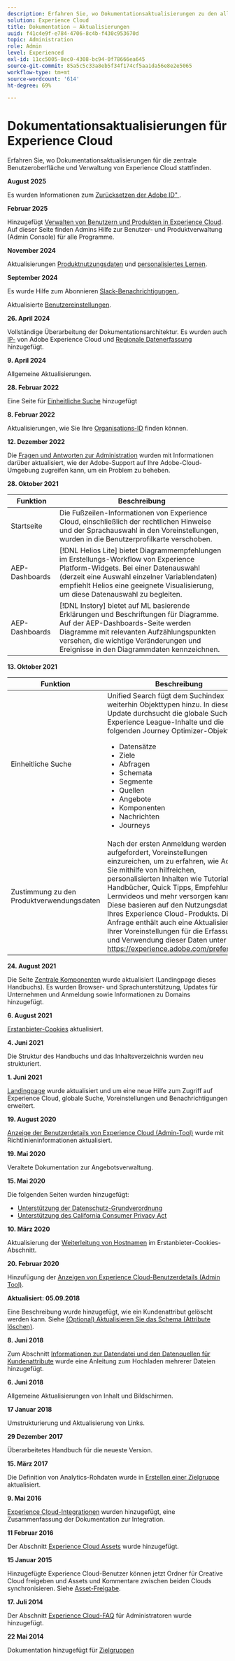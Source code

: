 ```yaml
---
description: Erfahren Sie, wo Dokumentationsaktualisierungen zu den allgemeinen Komponenten der Benutzeroberfläche von Experience Cloud stattfinden.
solution: Experience Cloud
title: Dokumentation – Aktualisierungen
uuid: f41c4e9f-e784-4706-8c4b-f430c953670d
topic: Administration
role: Admin
level: Experienced
exl-id: 11cc5005-8ec0-4308-bc94-0f78666ea645
source-git-commit: 85a5c5c33a8eb5f34f174cf5aa1da56e8e2e5065
workflow-type: tm+mt
source-wordcount: '614'
ht-degree: 69%

---
```


# Dokumentationsaktualisierungen für Experience Cloud

Erfahren Sie, wo Dokumentationsaktualisierungen für die zentrale Benutzeroberfläche und Verwaltung von Experience Cloud stattfinden.

**August 2025**

Es wurden Informationen zum [Zurücksetzen der Adobe ID&quot; ](../features/account-preferences.md).

**Februar 2025**

Hinzugefügt [Verwalten von Benutzern und Produkten in Experience Cloud](../administration/admin-console.md). Auf dieser Seite finden Admins Hilfe zur Benutzer- und Produktverwaltung (Admin Console) für alle Programme.

**November 2024**

Aktualisierungen [Produktnutzungsdaten](../features/account-preferences.md) und [personalisiertes Lernen](../features/personalized-learning.md).

**September 2024**

Es wurde Hilfe zum Abonnieren [ Slack-Benachrichtigungen ](../features/account-preferences.md#subscribe-to-slack-notifications).

Aktualisierte [Benutzereinstellungen](../features/account-preferences.md).

**26. April 2024**

Vollständige Überarbeitung der Dokumentationsarchitektur. Es wurden auch [IP-](../data-collection/ip-addresses.md) von Adobe Experience Cloud und [Regionale Datenerfassung](../data-collection/rdc.md) hinzugefügt.

**9. April 2024**

Allgemeine Aktualisierungen.

**28. Februar 2022**

Eine Seite für [Einheitliche Suche](../features/search.md) hinzugefügt

**8. Februar 2022**

Aktualisierungen, wie Sie Ihre [Organisations-ID](../administration/organizations.md) finden können.

**12. Dezember 2022**

Die [Fragen und Antworten zur Administration](faq.md) wurden mit Informationen darüber aktualisiert, wie der Adobe-Support auf Ihre Adobe-Cloud-Umgebung zugreifen kann, um ein Problem zu beheben.

**28. Oktober 2021**

| Funktion | Beschreibung |
| ------- | ------- |
| Startseite | Die Fußzeilen-Informationen von Experience Cloud, einschließlich der rechtlichen Hinweise und der Sprachauswahl in den Voreinstellungen, wurden in die Benutzerprofilkarte verschoben. |
| AEP-Dashboards | [!DNL Helios Lite] bietet Diagrammempfehlungen im Erstellungs-Workflow von Experience Platform-Widgets. Bei einer Datenauswahl (derzeit eine Auswahl einzelner Variablendaten) empfiehlt Helios eine geeignete Visualisierung, um diese Datenauswahl zu begleiten. |
| AEP-Dashboards | [!DNL Instory] bietet auf ML basierende Erklärungen und Beschriftungen für Diagramme. Auf der AEP-Dashboards-Seite werden Diagramme mit relevanten Aufzählungspunkten versehen, die wichtige Veränderungen und Ereignisse in den Diagrammdaten kennzeichnen. |

**13. Oktober 2021**

| Funktion | Beschreibung |
| ------- | ------- |
| Einheitliche Suche | Unified Search fügt dem Suchindex weiterhin Objekttypen hinzu. In diesem Update durchsucht die globale Suche jetzt Experience League-Inhalte und die folgenden Journey Optimizer-Objekttypen: <ul><li>Datensätze</li><li>Ziele</li><li>Abfragen</li><li>Schemata</li><li>Segmente</li><li>Quellen</li><li>Angebote</li><li>Komponenten</li><li>Nachrichten</li><li>Journeys</li></ul> |
| Zustimmung zu den Produktverwendungsdaten | Nach der ersten Anmeldung werden Sie aufgefordert, Voreinstellungen einzureichen, um zu erfahren, wie Adobe Sie mithilfe von hilfreichen, personalisierten Inhalten wie Tutorials, Handbücher, Quick Tipps, Empfehlungen, Lernvideos und mehr versorgen kann. Diese basieren auf den Nutzungsdaten Ihres Experience Cloud-Produkts. Diese Anfrage enthält auch eine Aktualisierung Ihrer Voreinstellungen für die Erfassung und Verwendung dieser Daten unter <https://experience.adobe.com/preferences>. |

**24. August 2021**

Die Seite [Zentrale Komponenten](../experience-cloud.md) wurde aktualisiert (Landingpage dieses Handbuchs). Es wurden Browser- und Sprachunterstützung, Updates für Unternehmen und Anmeldung sowie Informationen zu Domains hinzugefügt.

**6. August 2021**

[Erstanbieter-Cookies](../data-collection/adobe-managed-cert.md) aktualisiert.

**4. Juni 2021**

Die Struktur des Handbuchs und das Inhaltsverzeichnis wurden neu strukturiert.

**1. Juni 2021**

[Landingpage](../experience-cloud.md) wurde aktualisiert und um eine neue Hilfe zum Zugriff auf Experience Cloud, globale Suche, Voreinstellungen und Benachrichtigungen erweitert.

**19. August 2020**

[Anzeige der Benutzerdetails von Experience Cloud (Admin-Tool)](../administration/admin-tool-experience-cloud.md) wurde mit Richtlinieninformationen aktualisiert.

**19. Mai 2020**

Veraltete Dokumentation zur Angebotsverwaltung.

**15. Mai 2020**

Die folgenden Seiten wurden hinzugefügt:

* [Unterstützung der Datenschutz-Grundverordnung](../services/customer-attributes/gdpr.md)
* [Unterstützung des California Consumer Privacy Act](../services/customer-attributes/ccpa.md)

**10. März 2020**

Aktualisierung der [Weiterleitung von Hostnamen](../data-collection/adobe-managed-cert.md) im Erstanbieter-Cookies-Abschnitt.

**20. Februar 2020**

Hinzufügung der [Anzeigen von Experience Cloud-Benutzerdetails (Admin Tool)](../administration/admin-tool-experience-cloud.md).

**Aktualisiert: 05.09.2018**

Eine Beschreibung wurde hinzugefügt, wie ein Kundenattribut gelöscht werden kann. Siehe [(Optional) Aktualisieren Sie das Schema (Attribute löschen)](../services/customer-attributes/t-crs-usecase.md).

**8. Juni 2018**

Zum Abschnitt [Informationen zur Datendatei und den Datenquellen für Kundenattribute](../services/customer-attributes/crs-data-file.md) wurde eine Anleitung zum Hochladen mehrerer Dateien hinzugefügt.

**6. Juni 2018**

Allgemeine Aktualisierungen von Inhalt und Bildschirmen.

**17 Januar 2018**

Umstrukturierung und Aktualisierung von Links.

**29 Dezember 2017**

Überarbeitetes Handbuch für die neueste Version.

**15. März 2017**

Die Definition von Analytics-Rohdaten wurde in [Erstellen einer Zielgruppe](../services/audiences/create.md) aktualisiert.

**9. Mai 2016**

[Experience Cloud-Integrationen](../administration/integrations.md) wurden hinzugefügt, eine Zusammenfassung der Dokumentation zur Integration.

**11 Februar 2016**

Der Abschnitt [Experience Cloud Assets](../services/assets/experience-cloud-assets.md) wurde hinzugefügt.

**15 Januar 2015**

Hinzugefügte Experience Cloud-Benutzer können jetzt Ordner für Creative Cloud freigeben und Assets und Kommentare zwischen beiden Clouds synchronisieren. Siehe [Asset-Freigabe](../services/assets/share.md).

**17. Juli 2014**

Der Abschnitt [Experience Cloud-FAQ](faq.md) für Administratoren wurde hinzugefügt.

**22 Mai 2014**

Dokumentation hinzugefügt für [Zielgruppen](../services/audiences/overview.md)

